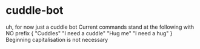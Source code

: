 # cuddle-bot
uh, for now just a cuddle bot
Current commands stand at the following with NO prefix
{
  "Cuddles"
  "I need a cuddle"
  "Hug me"
  "I need a hug"
                     }
Beginning capitalisation is not necessary
